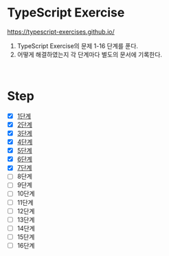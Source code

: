 # TypeScript Exercise

https://typescript-exercises.github.io/

1. TypeScript Exercise의 문제 1-16 단계를 푼다.
2. 어떻게 해결하였는지 각 단계마다 별도의 문서에 기록한다.

</br>

# Step

- [x] [1단계](https://github.com/seonsy44/typescript-exercise/tree/main/src/step1)
- [x] [2단계](https://github.com/seonsy44/typescript-exercise/tree/main/src/step2)
- [x] [3단계](https://github.com/seonsy44/typescript-exercise/tree/main/src/step3)
- [x] [4단계](https://github.com/seonsy44/typescript-exercise/tree/main/src/step4)
- [x] [5단계](https://github.com/seonsy44/typescript-exercise/tree/main/src/step5)
- [x] [6단계](https://github.com/seonsy44/typescript-exercise/tree/main/src/step6)
- [x] [7단계](https://github.com/seonsy44/typescript-exercise/tree/main/src/step7)
- [ ] 8단계
- [ ] 9단계
- [ ] 10단계
- [ ] 11단계
- [ ] 12단계
- [ ] 13단계
- [ ] 14단계
- [ ] 15단계
- [ ] 16단계
